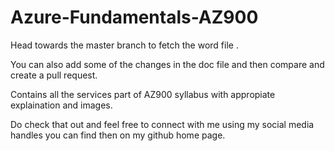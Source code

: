 # Azure-Fundamentals-AZ900
Head towards the master branch to fetch the word file .

You can also add some of the changes in the doc file and then compare and create a  pull request.


Contains all the services part of AZ900 syllabus 
with appropiate explaination and images.

Do check that out and feel free to connect with me using my social media handles you can find then on my github home page.
